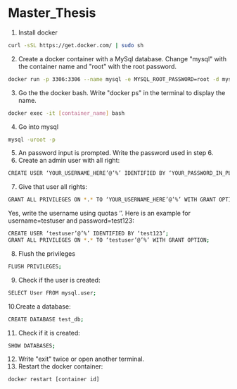 # Master_Thesis

1. Install docker
```bash
curl -sSL https://get.docker.com/ | sudo sh
```
2. Create a docker container with a MySql database. Change "mysql" with the container name and "root" with the root password. 
```bash
docker run -p 3306:3306 --name mysql -e MYSQL_ROOT_PASSWORD=root -d mysql:8.0.26
```
3. Go the the docker bash. Write "docker ps" in the terminal to display the name. 
```bash
docker exec -it [container_name] bash
```
4. Go into mysql
```bash
mysql -uroot -p
```
5. An password input is prompted. Write the password used in step 6.
6. Create an admin user with all right:
```bash
CREATE USER ‘YOUR_USERNAME_HERE’@’%’ IDENTIFIED BY ‘YOUR_PASSWORD_IN_PLAIN_TEXT_HERE’;
```
7. Give that user all rights:
```bash
GRANT ALL PRIVILEGES ON *.* TO ‘YOUR_USERNAME_HERE’@’%’ WITH GRANT OPTION;
```

Yes, write the username using quotas ‘’. Here is an example for username=testuser and password=test123:
```bash
CREATE USER ‘testuser’@’%’ IDENTIFIED BY ‘test123’;
GRANT ALL PRIVILEGES ON *.* TO ‘testuser’@’%’ WITH GRANT OPTION;
```
8. Flush the privileges
```bash
FLUSH PRIVILEGES;
```
9. Check if the user is created:
```bash
SELECT User FROM mysql.user;
```
10.Create a database:
```bash
CREATE DATABASE test_db;
```
11. Check if it is created:
```bash
SHOW DATABASES;
```
12. Write "exit" twice or open another terminal.
13. Restart the docker container:
```bash
docker restart [container id]
```
